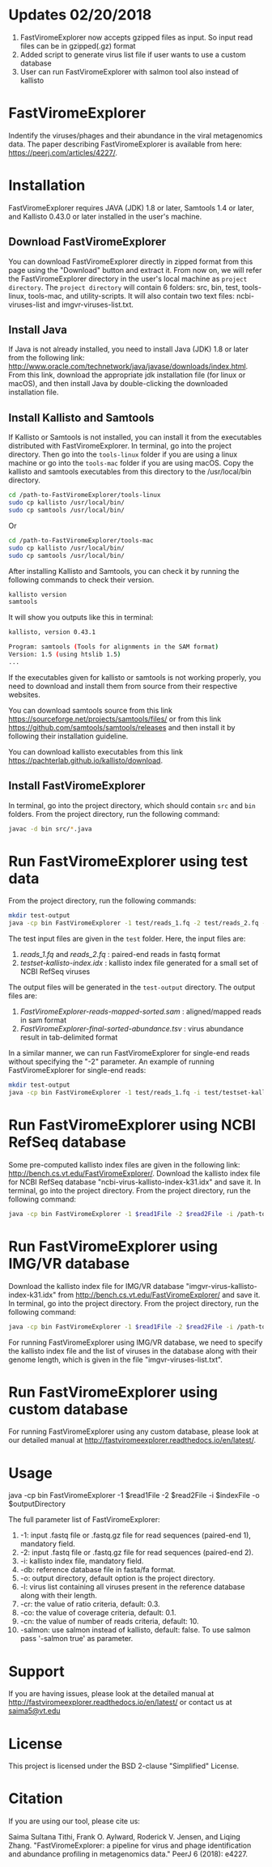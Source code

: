 # Updates 02/20/2018
1. FastViromeExplorer now accepts gzipped files as input. So input read files can be in gzipped(.gz) format
2. Added script to generate virus list file if user wants to use a custom database
3. User can run FastViromeExplorer with salmon tool also instead of kallisto

# FastViromeExplorer
Indentify the viruses/phages and their abundance in the viral metagenomics data. The paper describing FastViromeExplorer is available from here: https://peerj.com/articles/4227/.

# Installation
FastViromeExplorer requires JAVA (JDK) 1.8 or later, Samtools 1.4 or later, and Kallisto 0.43.0 or later installed in the user's machine.
## Download FastViromeExplorer
You can download FastViromeExplorer directly in zipped format from this page using the "Download" button and extract it.
From now on, we will refer the FastViromeExplorer directory in the user's local machine as `project directory`. The `project directory` will contain 6 folders: src, bin, test, tools-linux, tools-mac, and utility-scripts. It will also contain two text files: ncbi-viruses-list and imgvr-viruses-list.txt.
## Install Java
If Java is not already installed, you need to install Java (JDK) 1.8 or later from the following link: http://www.oracle.com/technetwork/java/javase/downloads/index.html. From this link, download the appropriate jdk installation file (for linux or macOS), and then install Java by double-clicking the downloaded installation file.
## Install Kallisto and Samtools
If Kallisto or Samtools is not installed, you can install it from the executables distributed with FastViromeExplorer. 
In terminal, go into the project directory. Then go into the `tools-linux` folder if you are using a linux machine or go into the `tools-mac` folder if you are using macOS. Copy the kallisto and samtools executables from this directory to the /usr/local/bin directory.

```bash
cd /path-to-FastViromeExplorer/tools-linux
sudo cp kallisto /usr/local/bin/
sudo cp samtools /usr/local/bin/
```
Or

```bash
cd /path-to-FastViromeExplorer/tools-mac
sudo cp kallisto /usr/local/bin/
sudo cp samtools /usr/local/bin/
```

After installing Kallisto and Samtools, you can check it by running the following commands to check their version.
```bash
kallisto version
samtools
```
It will show you outputs like this in terminal:
```bash
kallisto, version 0.43.1
```
```bash
Program: samtools (Tools for alignments in the SAM format)
Version: 1.5 (using htslib 1.5)
...
```

If the executables given for kallisto or samtools is not working properly, you need to download and install them from source from their respective websites. 

You can download samtools source from this link https://sourceforge.net/projects/samtools/files/ or from this link https://github.com/samtools/samtools/releases and then install it by following their installation guideline. 

You can download kallisto executables from this link https://pachterlab.github.io/kallisto/download.

## Install FastViromeExplorer
In terminal, go into the project directory, which should contain `src` and `bin` folders. From the project directory, run the following command:
```bash
javac -d bin src/*.java
```
# Run FastViromeExplorer using test data
From the project directory, run the following commands:
```bash
mkdir test-output
java -cp bin FastViromeExplorer -1 test/reads_1.fq -2 test/reads_2.fq -i test/testset-kallisto-index.idx -o test-output
```
The test input files are given in the `test` folder. Here, the input files are:
1. *reads_1.fq* and *reads_2.fq* : paired-end reads in fastq format
2. *testset-kallisto-index.idx* : kallisto index file generated for a small set of NCBI RefSeq viruses

The output files will be generated in the `test-output` directory. The output files are:
1. *FastViromeExplorer-reads-mapped-sorted.sam* : aligned/mapped reads in sam format
2. *FastViromeExplorer-final-sorted-abundance.tsv* : virus abundance result in tab-delimited format

In a similar manner, we can run FastViromeExplorer for single-end reads without specifying the "-2" parameter. An example of running FastViromeExplorer for single-end reads:
```bash
mkdir test-output
java -cp bin FastViromeExplorer -1 test/reads_1.fq -i test/testset-kallisto-index.idx -o test-output
```

# Run FastViromeExplorer using NCBI RefSeq database
Some pre-computed kallisto index files are given in the following link: http://bench.cs.vt.edu/FastViromeExplorer/.
Download the kallisto index file for NCBI RefSeq database "ncbi-virus-kallisto-index-k31.idx" and save it. In terminal, go into the project directory. From the project directory, run the following command:
```bash
java -cp bin FastViromeExplorer -1 $read1File -2 $read2File -i /path-to-index-file/ncbi-virus-kallisto-index-k31.idx -o $outputDirectory
```
# Run FastViromeExplorer using IMG/VR database
Download the kallisto index file for IMG/VR database "imgvr-virus-kallisto-index-k31.idx" from http://bench.cs.vt.edu/FastViromeExplorer/ and save it. In terminal, go into the project directory. From the project directory, run the following command:
```bash
java -cp bin FastViromeExplorer -1 $read1File -2 $read2File -i /path-to-index-file/imgvr-virus-kallisto-index-k31.idx -l imgvr-viruses-list.txt -o $outputDirectory
```
For running FastViromeExplorer using IMG/VR database, we need to specify the kallisto index file and the list of viruses in the database along with their genome length, which is given in the file "imgvr-viruses-list.txt".
 
# Run FastViromeExplorer using custom database
For running FastViromeExplorer using any custom database, please look at our detailed manual at http://fastviromeexplorer.readthedocs.io/en/latest/.

# Usage
java -cp bin FastViromeExplorer -1 $read1File -2 $read2File -i $indexFile -o $outputDirectory

The full parameter list of FastViromeExplorer:
1. -1: input .fastq file or .fastq.gz file for read sequences (paired-end 1), mandatory field.
2. -2: input .fastq file or .fastq.gz file for read sequences (paired-end 2).
3. -i: kallisto index file, mandatory field.
4. -db: reference database file in fasta/fa format.
5. -o: output directory, default option is the project directory.
6. -l: virus list containing all viruses present in the reference database along with their length.
7. -cr: the value of ratio criteria, default: 0.3.
8. -co: the value of coverage criteria, default: 0.1.
9. -cn: the value of number of reads criteria, default: 10.
10. -salmon: use salmon instead of kallisto, default: false. To use salmon pass '-salmon true' as parameter.

# Support
If you are having issues, please look at the detailed manual at http://fastviromeexplorer.readthedocs.io/en/latest/ or contact us at saima5@vt.edu
# License
This project is licensed under the BSD 2-clause "Simplified" License.
# Citation
If you are using our tool, please cite us:

Saima Sultana Tithi, Frank O. Aylward, Roderick V. Jensen, and Liqing Zhang. "FastViromeExplorer: a pipeline for virus and phage identification and abundance profiling in metagenomics data." PeerJ 6 (2018): e4227.

